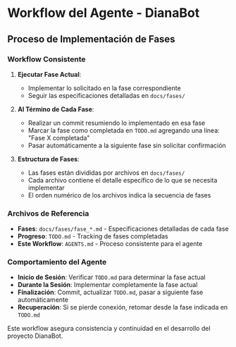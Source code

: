 # Workflow del Agente - DianaBot

## Proceso de Implementación de Fases

### Workflow Consistente

1. **Ejecutar Fase Actual**: 
   - Implementar lo solicitado en la fase correspondiente
   - Seguir las especificaciones detalladas en `docs/fases/`

2. **Al Término de Cada Fase**:
   - Realizar un commit resumiendo lo implementado en esa fase
   - Marcar la fase como completada en `TODO.md` agregando una línea: "Fase X completada"
   - Pasar automáticamente a la siguiente fase sin solicitar confirmación

3. **Estructura de Fases**:
   - Las fases están divididas por archivos en `docs/fases/`
   - Cada archivo contiene el detalle específico de lo que se necesita implementar
   - El orden numérico de los archivos indica la secuencia de fases

### Archivos de Referencia

- **Fases**: `docs/fases/fase_*.md` - Especificaciones detalladas de cada fase
- **Progreso**: `TODO.md` - Tracking de fases completadas
- **Este Workflow**: `AGENTS.md` - Proceso consistente para el agente

### Comportamiento del Agente

- **Inicio de Sesión**: Verificar `TODO.md` para determinar la fase actual
- **Durante la Sesión**: Implementar completamente la fase actual
- **Finalización**: Commit, actualizar `TODO.md`, pasar a siguiente fase automáticamente
- **Recuperación**: Si se pierde conexión, retomar desde la fase indicada en `TODO.md`

Este workflow asegura consistencia y continuidad en el desarrollo del proyecto DianaBot.